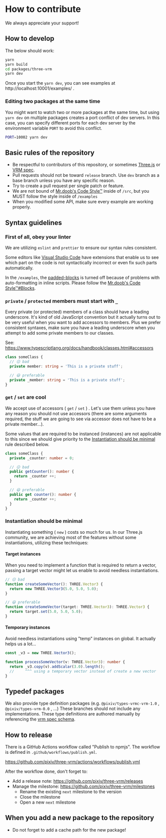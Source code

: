 # How to contribute

We always appreciate your support!

## How to develop

The below should work:

```sh
yarn
yarn build
cd packages/three-vrm
yarn dev
```

Once you start the `yarn dev`, you can see examples at http://localhost:10001/examples/ .

### Editing two packages at the same time

You might want to watch two or more packages at the same time, but using `yarn dev` on multiple packages creates a port conflict of dev servers.
In this case, you can specify different ports for each dev server by the environment variable `PORT` to avoid this conflict.

```sh
PORT=10002 yarn dev
```

## Basic rules of the repository

- Be respectful to contributors of this repository, or sometimes [Three.js](https://github.com/mrdoob/three.js/wiki/How-to-contribute-to-three.js) or [VRM spec](https://github.com/vrm-c/vrm-specification).
- Pull requests should not be toward `release` branch. Use `dev` branch as a base branch unless you have any specific reason.
- Try to create a pull request per single patch or feature.
- We are not bound of [Mr.doob's Code Style™](https://github.com/mrdoob/three.js/wiki/Mr.doob%27s-Code-Style%E2%84%A2) inside of `/src`, but you MUST follow the style inside of `/examples`
- When you modified some API, make sure every example are working properly.

## Syntax guidelines

### First of all, obey your linter

We are utilizing `eslint` and `prettier` to ensure our syntax rules consistent.

Some editors like [Visual Studio Code](https://code.visualstudio.com/) have extensions that enable us to see which part on the code is not syntactically incorrect or even fix such parts automatically.

In the `/examples`, the [padded-blocks](https://eslint.org/docs/latest/rules/padded-blocks) is turned off because of problems with auto-formatting in inline scripts.
Please follow the [Mr.doob's Code Style™#Blocks](https://github.com/mrdoob/three.js/wiki/Mr.doob%27s-Code-Style%E2%84%A2#blocks).

### `private` / `protected` members must start with `_`

Every private (or protected) members of a class should have a leading underscore.
It's kind of old JavaScript convention but it actually turns out to be very useful when you want to add accessors to members.
Plus we prefer consistent syntaxes, make sure you have a leading underscore when you attempt to add some private members to our classes.

See: https://www.typescriptlang.org/docs/handbook/classes.html#accessors

```ts
class someClass {
  // 😖 bad
  private member: string = 'This is a private stuff';

  // 😃 preferable
  private _member: string = 'This is a private stuff';
}
```

### `get` / `set` are cool

We accept use of accessors ( `get` / `set` ) .
Let's use them unless you have any reason you should not use accessors (there are some arguments required, the stuff we are going to see via accessor does not have to be a private member...).

Some values that are required to be instanced (instances) are not applicable to this since we should give priority to the [Instantiation should be minimal](#instantiation-should-be-minimal) rule described below.

```ts
class someClass {
  private _counter: number = 0;

  // 😖 bad
  public getCounter(): number {
    return _counter ++;
  }

  // 😃 preferable
  public get counter(): number {
    return _counter ++;
  }
}
```

### Instantiation should be minimal

Instantiating something ( `new` ) costs so much for us.
In our Three.js community, we are achieving most of the features without some instantiations, utilizing these techniques:

#### Target instances

When you need to implement a function that is required to return a vector,
passing a target vector might let us enable to avoid needless instantiations.

```ts
// 😖 bad
function createSomeVector(): THREE.Vector3 {
  return new THREE.Vector3(5.0, 5.0, 5.0);
}

// 😃 preferable
function createSomeVector(target: THREE.Vector3): THREE.Vector3 {
  return target.set(5.0, 5.0, 5.0);
}
```

#### Temporary instances

Avoid needless instantiations using "temp" instances on global.
It actually helps us a lot...

```ts
const _v3 = new THREE.Vector3();

function processSomeVector(v: THREE.Vector3): number {
  return _v3.copy(v).addScalar(3.0).length();
  //     ^^^ using a temporary vector instead of create a new vector
}
```

## Typedef packages

We also provide type definition packages (e.g. `@pixiv/types-vrmc-vrm-1.0` , `@pixiv/types-vrm-0.0` , ...)
These branches should not include any implementations.
These type definitions are authored manually by referencing the [vrm spec schema](https://github.com/vrm-c/vrm-specification).

## How to release

There is a GitHub Actions workflow called "Publish to npmjs".
The workflow is defined in `.github/workflows/publish.yml`.

https://github.com/pixiv/three-vrm/actions/workflows/publish.yml

After the workflow done, don't forget to:

- Add a release note: https://github.com/pixiv/three-vrm/releases
- Manage the milestone: https://github.com/pixiv/three-vrm/milestones
  - Rename the existing `next` milestone to the version
  - Close the milestone
  - Open a new `next` milestone

## When you add a new package to the repository

- Do not forget to add a cache path for the new package!
